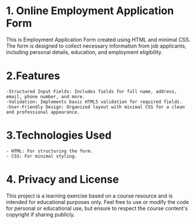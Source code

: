 # 1. Online Employment Application Form

This is Employment Application Form created using HTML and minimal CSS. The form is designed to collect necessary information from job applicants, including personal details, education, and employment eligibility.

# 2.Features

    -Structured Input Fields: Includes fields for full name, address, email, phone number, and more.
    -Validation: Implements basic HTML5 validation for required fields.
    -User-Friendly Design: Organized layout with minimal CSS for a clean and professional appearance.

# 3.Technologies Used

    - HTML: For structuring the form.
    - CSS: For minimal styling.

# 4. Privacy and License

This project is a learning exercise based on a course resource and is intended for educational purposes only.
Feel free to use or modify the code for personal or educational use, but ensure to respect the course content's copyright if sharing publicly.
